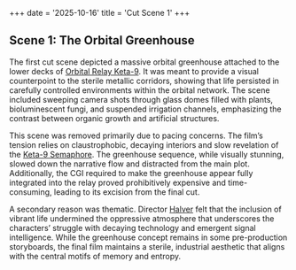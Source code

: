 +++
date = '2025-10-16'
title = 'Cut Scene 1'
+++

## Scene 1: The Orbital Greenhouse

The first cut scene depicted a massive orbital greenhouse attached to the lower decks of [Orbital Relay Keta-9](/places/orbital-relay-keta-9). It was meant to provide a visual counterpoint to the sterile metallic corridors, showing that life persisted in carefully controlled environments within the orbital network. The scene included sweeping camera shots through glass domes filled with plants, bioluminescent fungi, and suspended irrigation channels, emphasizing the contrast between organic growth and artificial structures.

This scene was removed primarily due to pacing concerns. The film’s tension relies on claustrophobic, decaying interiors and slow revelation of the [Keta-9 Semaphore](/characters/keta-9-semaphore-entity). The greenhouse sequence, while visually stunning, slowed down the narrative flow and distracted from the main plot. Additionally, the CGI required to make the greenhouse appear fully integrated into the relay proved prohibitively expensive and time-consuming, leading to its excision from the final cut.

A secondary reason was thematic. Director [Halver](/characters/director-halver) felt that the inclusion of vibrant life undermined the oppressive atmosphere that underscores the characters’ struggle with decaying technology and emergent signal intelligence. While the greenhouse concept remains in some pre-production storyboards, the final film maintains a sterile, industrial aesthetic that aligns with the central motifs of memory and entropy.
